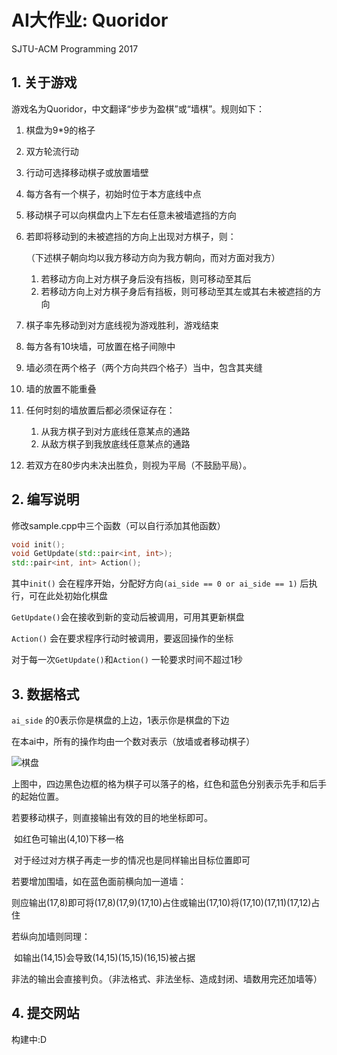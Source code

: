 # AI大作业: Quoridor

SJTU-ACM Programming 2017

## 1. 关于游戏

游戏名为Quoridor，中文翻译“步步为盈棋”或“墙棋”。规则如下：

1. 棋盘为9*9的格子

2. 双方轮流行动

3. 行动可选择移动棋子或放置墙壁

4. 每方各有一个棋子，初始时位于本方底线中点

5. 移动棋子可以向棋盘内上下左右任意未被墙遮挡的方向

6. 若即将移动到的未被遮挡的方向上出现对方棋子，则：

   （下述棋子朝向均以我方移动方向为我方朝向，而对方面对我方）

   1. 若移动方向上对方棋子身后没有挡板，则可移动至其后
   2. 若移动方向上对方棋子身后有挡板，则可移动至其左或其右未被遮挡的方向

7. 棋子率先移动到对方底线视为游戏胜利，游戏结束

8. 每方各有10块墙，可放置在格子间隙中

9. 墙必须在两个格子（两个方向共四个格子）当中，包含其夹缝

10. 墙的放置不能重叠

11. 任何时刻的墙放置后都必须保证存在：

    1. 从我方棋子到对方底线任意某点的通路
    2. 从敌方棋子到我放底线任意某点的通路

12. 若双方在80步内未决出胜负，则视为平局（不鼓励平局）。

## 2. 编写说明

修改sample.cpp中三个函数（可以自行添加其他函数）

```c++
void init();
void GetUpdate(std::pair<int, int>);
std::pair<int, int> Action();
```

其中```init()``` 会在程序开始，分配好方向```(ai_side == 0 or ai_side == 1)``` 后执行，可在此处初始化棋盘

```GetUpdate()```会在接收到新的变动后被调用，可用其更新棋盘

```Action()``` 会在要求程序行动时被调用，要返回操作的坐标

对于每一次```GetUpdate()```和```Action()``` 一轮要求时间不超过1秒

## 3. 数据格式

```ai_side``` 的0表示你是棋盘的上边，1表示你是棋盘的下边

在本ai中，所有的操作均由一个数对表示（放墙或者移动棋子）

![棋盘](C:\Users\lxy98\Documents\大二上\程设助教\quoridor_assignment\棋盘.png)

上图中，四边黑色边框的格为棋子可以落子的格，红色和蓝色分别表示先手和后手的起始位置。

若要移动棋子，则直接输出有效的目的地坐标即可。

​	如红色可输出(4,10)下移一格

​	对于经过对方棋子再走一步的情况也是同样输出目标位置即可

若要增加围墙，如在蓝色面前横向加一道墙：

​	则应输出(17,8)即可将(17,8)(17,9)(17,10)占住或输出(17,10)将(17,10)(17,11)(17,12)占住

若纵向加墙则同理：

​	如输出(14,15)会导致(14,15)(15,15)(16,15)被占据

非法的输出会直接判负。（非法格式、非法坐标、造成封闭、墙数用完还加墙等）

## 4. 提交网站

构建中:D